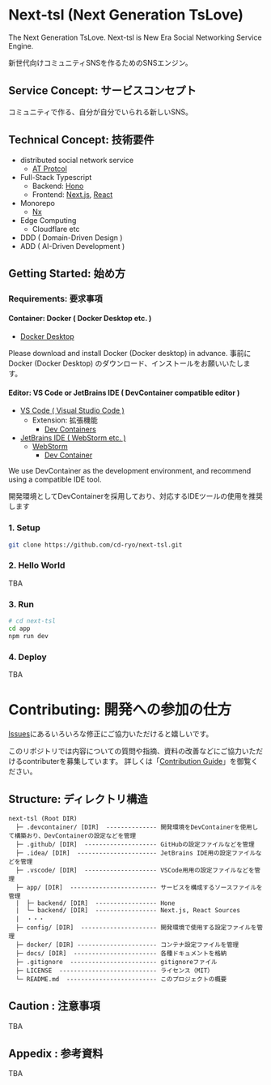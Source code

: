 # Next-tsl (Next Generation TsLove)
The Next Generation TsLove. 
Next-tsl is New Era Social Networking Service Engine.

新世代向けコミュニティSNSを作るためのSNSエンジン。

## Service Concept: サービスコンセプト

コミュニティで作る、自分が自分でいられる新しいSNS。

## Technical Concept: 技術要件

- distributed social network service
    - [AT Protcol](https://atproto.com/)
- Full-Stack Typescript
    - Backend: [Hono](https://hono.dev/)
    - Frontend: [Next.js](https://nextjs.org/), [React](https://react.dev/)
- Monorepo
    - [Nx](https://nx.dev/) 
- Edge Computing
    - Cloudflare etc
- DDD ( Domain-Driven Design )
- ADD ( AI-Driven Development )


## Getting Started: 始め方

### Requirements: 要求事項

#### Container: Docker ( Docker Desktop etc. )
  - [Docker Desktop](https://www.docker.com/products/docker-desktop/)

Please download and install Docker (Docker desktop) in advance.
事前にDocker (Docker Desktop) のダウンロード、インストールをお願いいたします。

#### Editor: VS Code or JetBrains IDE ( DevContainer compatible editor )
  - [VS Code ( Visual Studio Code )](https://code.visualstudio.com/)
      - Extension: 拡張機能
          - [Dev Containers](https://marketplace.visualstudio.com/items?itemName=ms-vscode-remote.remote-containers)
  - [JetBrains IDE ( WebStorm etc. )](https://www.jetbrains.com/ides/)
      - [WebStorm](https://www.jetbrains.com/webstorm/) 
          - [Dev Container](https://www.jetbrains.com/help/webstorm/dev-containers-starting-page.html)
  
  We use DevContainer as the development environment, and recommend using a compatible IDE tool.

  開発環境としてDevContainerを採用しており、対応するIDEツールの使用を推奨します

### 1. Setup

```bash
git clone https://github.com/cd-ryo/next-tsl.git
```

### 2. Hello World

TBA

### 3. Run

```bash
# cd next-tsl 
cd app
npm run dev
```

### 4. Deploy

TBA


# Contributing: 開発への参加の仕方

[Issues](https://github.com/cd-ryo/next-tsl/issues?q=is%3Aissue%20state%3Aopen%20)にあるいろいろな修正にご協力いただけると嬉しいです。

このリポジトリでは内容についての質問や指摘、資料の改善などにご協力いただけるcontributerを募集しています。 
詳しくは「[Contribution Guide](https://github.com/cd-ryo/next-tsl/blob/main/docs/CONTRIBUTING.md)」を御覧ください。

## Structure: ディレクトリ構造

```
next-tsl (Root DIR)
  ├─ .devcontainer/ [DIR]  -------------- 開発環境をDevContainerを使用して構築おり、DevContainerの設定などを管理
  ├─ .github/ [DIR]  -------------------- GitHubの設定ファイルなどを管理
  ├─ .idea/ [DIR]  ---------------------- JetBrains IDE用の設定ファイルなどを管理
  ├─ .vscode/ [DIR]  -------------------- VSCode用用の設定ファイルなどを管理
  ├─ app/ [DIR]  ------------------------ サービスを構成するソースファイルを管理
  |  ├─ backend/ [DIR]  ----------------- Hone 
  |  └─ backend/ [DIR]  ----------------- Next.js, React Sources
  |  ・・・
  ├─ config/ [DIR]  --------------------- 開発環境で使用する設定ファイルを管理
  ├─ docker/ [DIR] ---------------------- コンテナ設定ファイルを管理
  ├─ docs/ [DIR]  ----------------------- 各種ドキュメントを格納
  ├─ .gitignore  ------------------------ gitignoreファイル
  ├─ LICENSE  --------------------------- ライセンス（MIT）
  └─ README.md  ------------------------- このプロジェクトの概要
```

## Caution : 注意事項
TBA

## Appedix : 参考資料
TBA